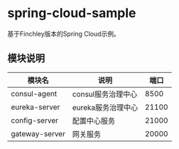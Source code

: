 # spring-cloud-sample

基于Finchley版本的Spring Cloud示例。

## 模块说明

|模块名|说明|端口|
|---|---|---|
|consul-agent|consul服务治理中心|8500|
|eureka-server|eureka服务治理中心|21100|
|config-server|配置中心服务|21000|
|gateway-server|网关服务|20000|